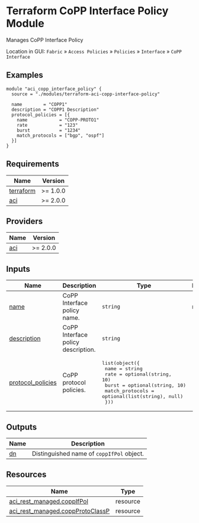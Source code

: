 <!-- BEGIN_TF_DOCS -->
# Terraform CoPP Interface Policy Module

Manages CoPP Interface Policy

Location in GUI:
`Fabric` » `Access Policies` » `Policies` » `Interface` » `CoPP Interface`

## Examples

```hcl
module "aci_copp_interface_policy" {
  source = "./modules/terraform-aci-copp-interface-policy"

  name        = "COPP1"
  description = "COPP1 Description"
  protocol_policies = [{
    name            = "COPP-PROTO1"
    rate            = "123"
    burst           = "1234"
    match_protocols = ["bgp", "ospf"]
  }]
}
```

## Requirements

| Name | Version |
|------|---------|
| <a name="requirement_terraform"></a> [terraform](#requirement\_terraform) | >= 1.0.0 |
| <a name="requirement_aci"></a> [aci](#requirement\_aci) | >= 2.0.0 |

## Providers

| Name | Version |
|------|---------|
| <a name="provider_aci"></a> [aci](#provider\_aci) | >= 2.0.0 |

## Inputs

| Name | Description | Type | Default | Required |
|------|-------------|------|---------|:--------:|
| <a name="input_name"></a> [name](#input\_name) | CoPP Interface policy name. | `string` | n/a | yes |
| <a name="input_description"></a> [description](#input\_description) | CoPP Interface policy description. | `string` | `""` | no |
| <a name="input_protocol_policies"></a> [protocol\_policies](#input\_protocol\_policies) | CoPP protocol policies. | <pre>list(object({<br>    name            = string<br>    rate            = optional(string, 10)<br>    burst           = optional(string, 10)<br>    match_protocols = optional(list(string), null)<br>  }))</pre> | `[]` | no |

## Outputs

| Name | Description |
|------|-------------|
| <a name="output_dn"></a> [dn](#output\_dn) | Distinguished name of `coppIfPol` object. |

## Resources

| Name | Type |
|------|------|
| [aci_rest_managed.coppIfPol](https://registry.terraform.io/providers/CiscoDevNet/aci/latest/docs/resources/rest_managed) | resource |
| [aci_rest_managed.coppProtoClassP](https://registry.terraform.io/providers/CiscoDevNet/aci/latest/docs/resources/rest_managed) | resource |
<!-- END_TF_DOCS -->